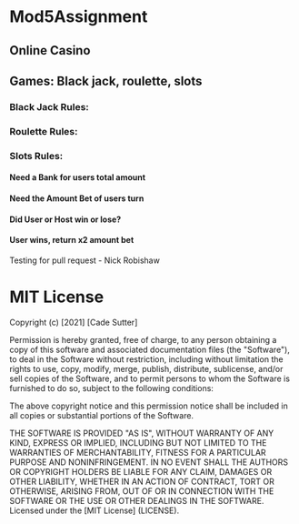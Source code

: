 # Mod5Assignment
## Online Casino 
## Games: Black jack, roulette, slots

### Black Jack Rules:

### Roulette Rules:

### Slots Rules:


#### Need a Bank for users total amount
#### Need the Amount Bet of users turn
#### Did User or Host win or lose?
#### User wins, return x2 amount bet


Testing for pull request - Nick Robishaw








# MIT License

Copyright (c) [2021] [Cade Sutter]

Permission is hereby granted, free of charge, to any person obtaining a copy
of this software and associated documentation files (the "Software"), to deal
in the Software without restriction, including without limitation the rights
to use, copy, modify, merge, publish, distribute, sublicense, and/or sell
copies of the Software, and to permit persons to whom the Software is
furnished to do so, subject to the following conditions:

The above copyright notice and this permission notice shall be included in all
copies or substantial portions of the Software.

THE SOFTWARE IS PROVIDED "AS IS", WITHOUT WARRANTY OF ANY KIND, EXPRESS OR
IMPLIED, INCLUDING BUT NOT LIMITED TO THE WARRANTIES OF MERCHANTABILITY,
FITNESS FOR A PARTICULAR PURPOSE AND NONINFRINGEMENT. IN NO EVENT SHALL THE
AUTHORS OR COPYRIGHT HOLDERS BE LIABLE FOR ANY CLAIM, DAMAGES OR OTHER
LIABILITY, WHETHER IN AN ACTION OF CONTRACT, TORT OR OTHERWISE, ARISING FROM,
OUT OF OR IN CONNECTION WITH THE SOFTWARE OR THE USE OR OTHER DEALINGS IN THE
SOFTWARE. 
Licensed under the [MIT License] (LICENSE).
